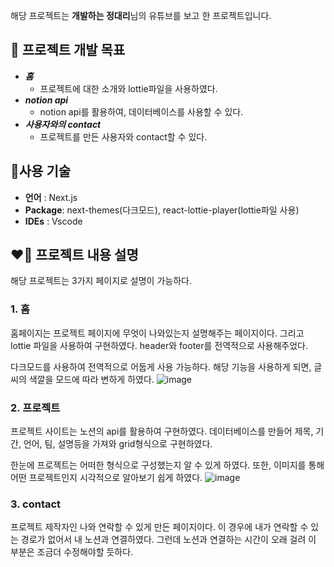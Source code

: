 해당 프로젝트는 **개발하는 정대리**님의 유튜브를 보고 한 프로젝트입니다. 

## 🤩 프로젝트 개발 목표

- ***홈***
    - 프로젝트에 대한 소개와 lottie파일을 사용하였다.
- ***notion api***
    - notion api를 활용하여, 데이터베이스를 사용할 수 있다.
- ***사용자와의 contact***
    - 프로젝트를 만든 사용자와 contact할 수 있다.

## 🤔**사용 기술**

- **언어** : Next.js
- **Package**: next-themes(다크모드), react-lottie-player(lottie파일 사용)
- **IDEs** : Vscode

## ❤️‍🔥 프로젝트 내용 설명

해당 프로젝트는 3가지 페이지로 설명이 가능하다. 

### 1. 홈

홈페이지는 프로젝트 페이지에 무엇이 나와있는지 설명해주는 페이지이다. 그리고 lottie 파일을 사용하여 구현하였다. header와 footer를 전역적으로 사용해주었다. 

다크모드를 사용하여 전역적으로 어둡게 사용 가능하다. 해당 기능을 사용하게 되면, 글씨의 색깔을 모드에 따라 변하게 하였다.
![image](https://user-images.githubusercontent.com/90121929/230699840-4fa4fb8f-3585-4c59-b679-9013e94618d8.png)
### 2. 프로젝트

프로젝트 사이트는 노션의 api를 활용하여 구현하였다. 데이터베이스를 만들어 제목, 기간, 언어, 팀, 설명등을 가져와 grid형식으로 구현하였다. 

한눈에 프로젝트는 어떠한 형식으로 구성했는지 알 수 있게 하였다. 또한, 이미지를 통해 어떤 프로젝트인지 시각적으로 알아보기 쉽게 하였다.
![image](https://user-images.githubusercontent.com/90121929/230699848-09fc2b86-0048-4ba0-8148-2de7ce02ce25.png)
### 3. contact

프로젝트 제작자인 나와 연락할 수 있게 만든 페이지이다. 이 경우에 내가 연락할 수 있는 경로가 없어서 내 노션과 연결하였다. 그런데 노션과 연결하는 시간이 오래 걸려 이 부분은 조금더 수정해야할 듯하다.
